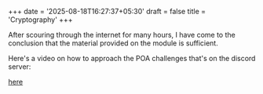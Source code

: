 +++
date = '2025-08-18T16:27:37+05:30'
draft = false
title = 'Cryptography'
+++

After scouring through the internet for many hours, I have come to the conclusion that the material provided on the module is sufficient.

Here's a video on how to approach the POA challenges that's on the discord server:

[here](https://discord.com/channels/750635557666816031/968683579649437696/1400392548832514149)


